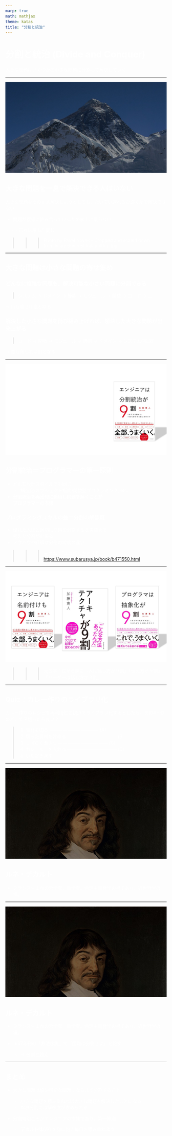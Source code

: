 ```yaml
---
marp: true
math: mathjax
theme: katas
title: "分割と統治"
---
```

<!-- 
size: 16:9
paginate: true
-->
<!-- header: 勉強会# ― エンジニアとしての解像度を高めるための勉強会-->

# 分割と統治 (Divide and Conquer)

大きな問題はいくつかの小さな問題に分割して解決していく

---

<style scoped>
    * { color: white}
</style>

![bg contain](assets/02-bigmountain.jpg)

## 大きな問題を一息で解決できる人はいない

大きな問題をそのまま解決しようとしても、たいてい遅れるか躓くかで解決できない

- 問題が複雑に絡み合っているため掌上に乗らない

・・・これは誰もが同じ

>>> Photo by Pavel Novak - Cropped and scaled down from Image:Everest kalapatthar.jpg.

<!-- 
優秀な人だって同じです。
---
そして私たちが仕事や趣味で取り組み作っているプログラムやコンテンツは、例外なく複雑なもの。いくつもの機能、画面、外部要因が絡まっているものを作り上げている。

じゃあなぜプログラマーは、これは我々も含めてですが、ものが作れているか？

そしてなぜ優秀な人ほど素早く保守性高く作れているかというと、(ページ次へ)
-->

---

## 大きな問題は小さな問題の寄せ集め

### どんなに複雑な問題も、解決可能な小さい問題に分割できる

> システム → ドメイン → 機能 → モジュール → 関数 → コード → ...

→ 山も崩せば塵となる

### 解決した小さな問題を再び組み上げれば、解決した大きな問題が出来上がる

> コード → 関数 → モジュール → 機能 → ドメイン → システム(完成!)

→ 塵も積もれば山となる

<!-- 
解決できない大きな問題があったとしても、それは解決可能な小さい問題の寄せ集めでしかない。

ここは自作するけどここは既存のライブラリを使用する。ここはバリエーションごとに不定になるから分けておく、Webから入手した情報をサニタイズするまで隔離する、アプリケーションの状態を１つのリポジトリクラスでまとめておく、などなど

世の中に優秀な人ってたくさんいますよね。我々には出来そうもないことを何の苦もなくやりのけてしまう人たち。やんなっちゃうくらいスムーズにものを作り上げてしまうんですよね。そこにしびれたり憧れたり嫉妬したりするわけで。
でもどんな優秀な人だって、あらゆるケースを想定したものを一刀彫で作れるわけではない。彼らだって同じ。

でも、問題を見てすぐに適切な単位に分解することができて、それを再構築するまでの道のりを描くことができる。私たちがいちいち迷っている間に進められる。そこが違う。
分割センス、解決可能な塊の大きさとか。
-->

---

![bg contain](assets/02-divide_conquer_is_90.jpg)

## 分割統治＝プログラマーの第一原則

- どんな設計スタイルでも同じ
    - 構造化/オブジェクト指向/関数型プログラミング, etc.
- **分割統治を再帰的に適用し問題を解くことが<br>プログラマーの本懐**

<!-- * アジャイル開発もそう -->

### プログラミングスキルの差＝分割の解像度

- 優れた人ほど適切に問題を分割する＆実装まで<br>考えた分割が出来る
- ノウハウや経験は分割の粒度の違い

<!-- ライブラリやツールの利用によりショートカット可能 -->

>>> 元の本：『人は話し方が９割』 https://www.subarusya.jp/book/b471550.html 

---

![bg 90% contain](assets/02-other_books.jpg)

>>> 元の本：左から順に『人は話し方が９割』『伝え方が９割』『リーダーは話し方が９割』

---

## Quiz：カレー作りのライブラリ化

カレー作りのレシピを再利用性の観点でライブラリ化するとしたら、次のA～Dのどこで区切ったら良い？

<!-- ※これから独り暮らしを始める料理初心者に伝えるアドバイスとして -->

> 1. 具材を切る
> ――――――――――― (A)
> 2. 切った具材を炒める
> ――――――――――― (B)
> 3. しばらく煮込む
> ――――――――――― (C)
> 4. カレールーを入れる
> ――――――――――― (D)
> 5. いただきます

<!-- （クイズも終わったところで）

分割と統治がいつ出てきたかという話ですが、書籍プリンシプル オブ プログラミングによると、出典は1996年に出され、日本だと2000年に出版された書籍「ソフトウェアアーキテクチャ ソフトウェア開発のためのパターン体系」で、「アーキテクチャ根底技法」として挙げられた10個の技法の１つらしい。ただしこのあらゆる場面で役に立つこの言葉、歴史をもっと遡ることができる。
-->

---

<style scoped>
    * { color: white}
</style>

![bg](assets/02-descartes.jpg)

## ルネ・デカルト

- フランス生まれの哲学者、数学者。合理主義哲学の祖であり、近世哲学の祖。


<!-- 「我思う故に我あり（コギト・エルゴ・スム）」が有名。他に知っている人はいる？小学生でグラフを書くときに登場した x-yの座標平面、あれをデカルト座標系という。

我思う故に～について乱暴に説明しておくと、あれは普遍的な真理にたどりつくために全てを疑うところから始めて、ただし何もかも疑っていくと自分自身まで存在を否定することになってしまう、しかしこうして疑い悩んでいるという自分自身はたしかに存在している、故に我あり、となり、そこから真理となるものを積み上げていくことができる、という話。そうはいってもどこからが自由意志でどこまでがラプラスの悪魔なのか、という話もありますが、それをしだすと話が散らかってしまうので、このくらいの乱暴さで止めておきます。

デカルトの名言、他にもあるのですが今回の話で思いつく方はいますか？方法序説という本の中で、４つ挙げた言葉の１つです。いかがでしょうか。

回答に行きましょうか。このデカルトが方法序説の中で述べた１つが、（ここでスライドをめくる）
-->

---

<style scoped>
    * { color: white}
</style>

![bg](assets/02-descartes.jpg)

## ルネ・デカルト

- フランス生まれの哲学者、数学者。合理主義哲学の祖であり、近世哲学の祖。

- 1637年刊の『方法序説』で「困難は分割せよ」と記す
    - → 分割と統治

<!-- 
この「困難は分割せよ」です。

ほぼ400年も前に、分割統治は大事である、と言われていたのですね。これはもう、デカルトは近代哲学の祖どころか、エンジニアやプログラマーの祖とも言っても過言ではないでしょう。私たちはデカルトの手のひらの上で踊っていただけなんですから。

というわけですから、私たちプログラマーやエンジニアは常にデカルトを大事に臨むとよいというわけです。つまり「デカルトみ」を胸に分割統治を進めていくわですね。たとえばレビューをしたときにいろんな処理を１メソッドに盛り込んでいたり、神クラスを作っていたりしたら「この部分、もうちょっとデカルト味を足せない？」「おまえのデカルト味、そんなものじゃないだろう！」とか。

いいですかね？今日はデカルト味という言葉を持って帰ってください。
デカルトみです。リピートアフターミー、「デカルトみ」

ちなみに方法序説は、ある書籍の序文にあたる78ページだけを取り出したもの。だから序説とあるんですが、元は500ページを超える本で、その正式な名前は『理性を正しく導き、学問において真理を探究するための方法の話。加えて、その試みである屈折光学、気象学、幾何学。』と長い。デカルトはラノベの祖とも言えるかもしれないです
 -->

---

## まとめ

- 大きな問題は解決可能な問題になるまで分割すること
    - 小さな問題を積み重ねれば大きな問題を解決したことになる
    - なお分割には解像度が求められる

- 分割統治こそがエンジニアの本懐であり、第一原則
    - **デカルト味(み)** を胸に抱き毎日を積み重ねよう

<!-- もう一度リピートアフターミー、「デカルトみ」 -->